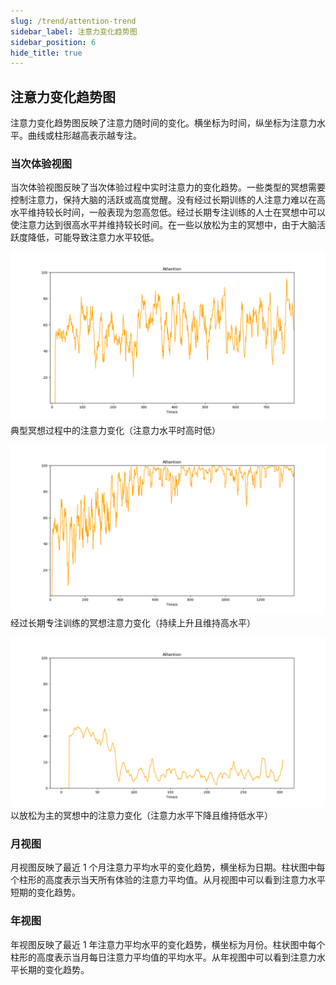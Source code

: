 ```yaml
---
slug: /trend/attention-trend
sidebar_label: 注意力变化趋势图
sidebar_position: 6
hide_title: true
---
```


## 注意力变化趋势图

注意力变化趋势图反映了注意力随时间的变化。横坐标为时间，纵坐标为注意力水平。曲线或柱形越高表示越专注。

### 当次体验视图

当次体验视图反映了当次体验过程中实时注意力的变化趋势。一些类型的冥想需要控制注意力，保持大脑的活跃或高度觉醒。没有经过长期训练的人注意力难以在高水平维持较长时间，一般表现为忽高忽低。经过长期专注训练的人士在冥想中可以使注意力达到很高水平并维持较长时间。在一些以放松为主的冥想中，由于大脑活跃度降低，可能导致注意力水平较低。

![典型冥想过程中的注意力变化（注意力水平时高时低）](Image3/23.PNG)
典型冥想过程中的注意力变化（注意力水平时高时低）

![经过长期专注训练的冥想注意力变化（持续上升且维持高水平）](Image3/24.PNG)
经过长期专注训练的冥想注意力变化（持续上升且维持高水平）

![以放松为主的冥想中的注意力变化（注意力水平下降且维持低水平）](Image3/25.PNG)
以放松为主的冥想中的注意力变化（注意力水平下降且维持低水平）

### 月视图

月视图反映了最近 1 个月注意力平均水平的变化趋势，横坐标为日期。柱状图中每个柱形的高度表示当天所有体验的注意力平均值。从月视图中可以看到注意力水平短期的变化趋势。

### 年视图

年视图反映了最近 1 年注意力平均水平的变化趋势，横坐标为月份。柱状图中每个柱形的高度表示当月每日注意力平均值的平均水平。从年视图中可以看到注意力水平长期的变化趋势。